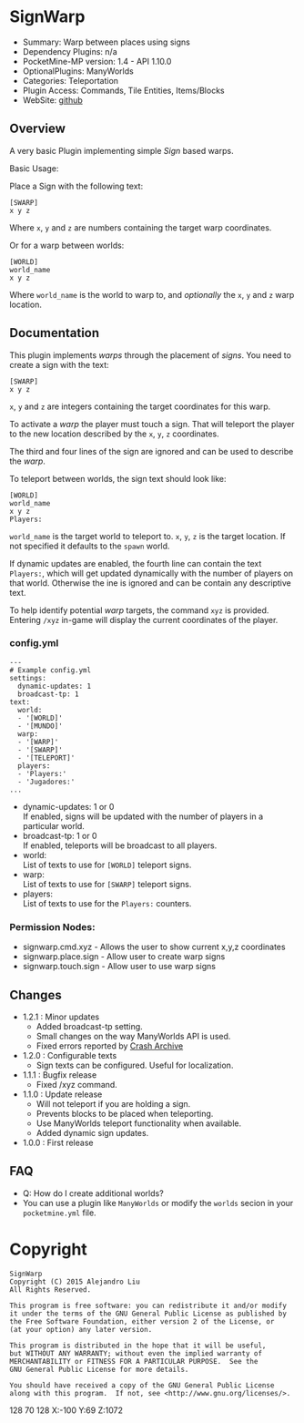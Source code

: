 SignWarp
========

* Summary: Warp between places using signs
* Dependency Plugins: n/a
* PocketMine-MP version: 1.4 - API 1.10.0
* OptionalPlugins: ManyWorlds
* Categories: Teleportation
* Plugin Access: Commands, Tile Entities, Items/Blocks
* WebSite: [github](https://github.com/alejandroliu/pocketmine-plugins/tree/master/SignWarp)

Overview
--------

A very basic Plugin implementing simple _Sign_ based warps.

Basic Usage:

Place a Sign with the following text:

	[SWARP]
	x y z

Where `x`, `y` and `z` are numbers containing the target warp
coordinates.

Or for a warp between worlds:

	[WORLD]
	world_name
	x y z

Where `world_name` is the world to warp to, and *optionally* the
`x`, `y` and `z` warp location.

Documentation
-------------

This plugin implements _warps_ through the placement of _signs_.  You
need to create a sign with the text:

	[SWARP]
	x y z

`x`, `y` and `z` are integers containing the target coordinates for
this warp.

To activate a _warp_ the player must touch a sign.  That will teleport
the player to the new location described by the `x`, `y`, `z`
coordinates.

The third and four lines of the sign are ignored and can be used to
describe the _warp_.

To teleport between worlds, the sign text should look like:

	[WORLD]
	world_name
	x y z
	Players:

`world_name` is the target world to teleport to.  `x`, `y`, `z` is the
target location.  If not specified it defaults to the `spawn` world.

If dynamic updates are enabled, the fourth line can contain the text
`Players:`, which will get updated dynamically with the number of
players on that world.  Otherwise the ine is  ignored and can be
contain any descriptive text.

To help identify potential _warp_ targets, the command `xyz` is
provided.  Entering `/xyz` in-game will display the current
coordinates of the player.

### config.yml

	---
	# Example config.yml
	settings:
	  dynamic-updates: 1
	  broadcast-tp: 1
	text:
	  world:
	  - '[WORLD]'
	  - '[MUNDO]'
	  warp:
	  - '[WARP]'
	  - '[SWARP]'
	  - '[TELEPORT]'
	  players:
	  - 'Players:'
	  - 'Jugadores:'
	...

* dynamic-updates: 1 or 0  
  If enabled, signs will be updated with the number of players in a
  particular world.
* broadcast-tp: 1 or 0  
  If enabled, teleports will be broadcast to all players.
* world:  
  List of texts to use for `[WORLD]` teleport signs.
* warp:  
  List of texts to use for `[SWARP]` teleport signs.
* players:  
  List of texts to use for the `Players:` counters.

### Permission Nodes:

* signwarp.cmd.xyz - Allows the user to show current x,y,z coordinates
* signwarp.place.sign - Allow user to create warp signs
* signwarp.touch.sign - Allow user to use warp signs

Changes
-------

* 1.2.1 : Minor updates
  * Added broadcast-tp setting.
  * Small changes on the way ManyWorlds API is used.
  * Fixed errors reported by [Crash Archive](http://crash.pocketmine.net/)
* 1.2.0 : Configurable texts
  * Sign texts can be configured.  Useful for localization.
* 1.1.1 : Bugfix release
  * Fixed /xyz command.
* 1.1.0 : Update release
  * Will not teleport if you are holding a sign.
  * Prevents blocks to be placed when teleporting.
  * Use ManyWorlds teleport functionality when available.
  * Added dynamic sign updates.
* 1.0.0 : First release

FAQ
---

* Q: How do I create additional worlds?
* You can use a plugin like `ManyWorlds` or modify the `worlds` secion
  in your `pocketmine.yml` file.


Copyright
=========

    SignWarp
    Copyright (C) 2015 Alejandro Liu  
    All Rights Reserved.

    This program is free software: you can redistribute it and/or modify
    it under the terms of the GNU General Public License as published by
    the Free Software Foundation, either version 2 of the License, or
    (at your option) any later version.

    This program is distributed in the hope that it will be useful,
    but WITHOUT ANY WARRANTY; without even the implied warranty of
    MERCHANTABILITY or FITNESS FOR A PARTICULAR PURPOSE.  See the
    GNU General Public License for more details.

    You should have received a copy of the GNU General Public License
    along with this program.  If not, see <http://www.gnu.org/licenses/>.

128 70 128
X:-100 Y:69 Z:1072
